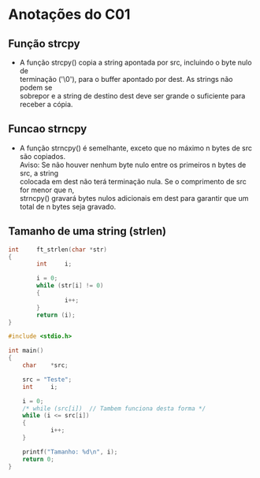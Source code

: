 # Anotações do C01

## Função strcpy
- A função strcpy() copia a string apontada por src, incluindo o byte nulo de\
terminação ('\0'), para o buffer apontado por dest. As strings não podem se\
sobrepor e a string de destino dest deve ser grande o suficiente para receber a cópia.

## Funcao strncpy
- A função strncpy() é semelhante, exceto que no máximo n bytes de src são copiados.\
Aviso: Se não houver nenhum byte nulo entre os primeiros n bytes de src, a string\
colocada em dest não terá terminação nula. Se o comprimento de src for menor que n,\
strncpy() gravará bytes nulos adicionais em dest para garantir que um total de n bytes seja gravado.

## Tamanho de uma string (strlen)

```c
int     ft_strlen(char *str)
{
        int     i;

        i = 0;
        while (str[i] != 0)
        {
                i++;
        }
        return (i);
}
```

```c
#include <stdio.h>

int main()
{
    char    *src;

    src = "Teste";
    int     i;

    i = 0;
    /* while (src[i])  // Tambem funciona desta forma */
    while (i <= src[i])
    {
            i++;
    }

    printf("Tamanho: %d\n", i);
    return 0;
}
```
